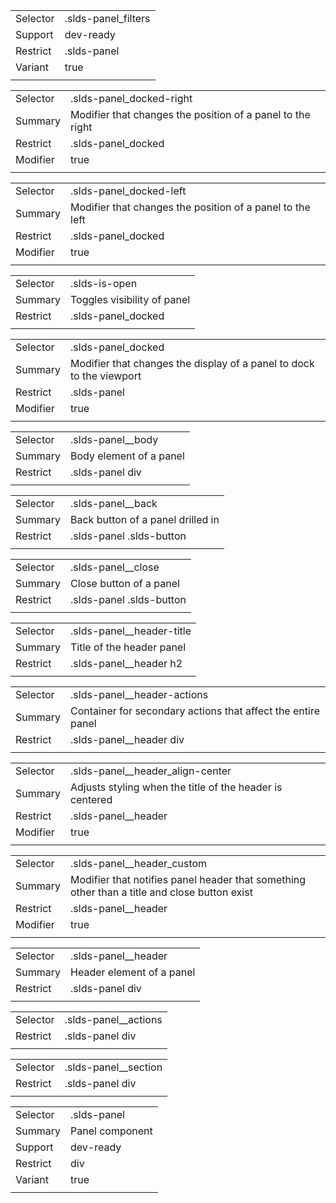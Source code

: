 
|  |  |
|-------|-------|
| Selector | .slds-panel_filters |
| Support | dev-ready |
| Restrict | .slds-panel |
| Variant | true |
|  |  |


|  |  |
|-------|-------|
| Selector | .slds-panel_docked-right |
| Summary | Modifier that changes the position of a panel to the right |
| Restrict | .slds-panel_docked |
| Modifier | true |
|  |  |


|  |  |
|-------|-------|
| Selector | .slds-panel_docked-left |
| Summary | Modifier that changes the position of a panel to the left |
| Restrict | .slds-panel_docked |
| Modifier | true |
|  |  |


|  |  |
|-------|-------|
| Selector | .slds-is-open |
| Summary | Toggles visibility of panel |
| Restrict | .slds-panel_docked |
|  |  |


|  |  |
|-------|-------|
| Selector | .slds-panel_docked |
| Summary | Modifier that changes the display of a panel to dock to the viewport |
| Restrict | .slds-panel |
| Modifier | true |
|  |  |


|  |  |
|-------|-------|
| Selector | .slds-panel__body |
| Summary | Body element of a panel |
| Restrict | .slds-panel div |
|  |  |


|  |  |
|-------|-------|
| Selector | .slds-panel__back |
| Summary | Back button of a panel drilled in |
| Restrict | .slds-panel .slds-button |
|  |  |


|  |  |
|-------|-------|
| Selector | .slds-panel__close |
| Summary | Close button of a panel |
| Restrict | .slds-panel .slds-button |
|  |  |


|  |  |
|-------|-------|
| Selector | .slds-panel__header-title |
| Summary | Title of the header panel |
| Restrict | .slds-panel__header h2 |
|  |  |


|  |  |
|-------|-------|
| Selector | .slds-panel__header-actions |
| Summary | Container for secondary actions that affect the entire panel |
| Restrict | .slds-panel__header div |
|  |  |


|  |  |
|-------|-------|
| Selector | .slds-panel__header_align-center |
| Summary | Adjusts styling when the title of the header is centered |
| Restrict | .slds-panel__header |
| Modifier | true |
|  |  |


|  |  |
|-------|-------|
| Selector | .slds-panel__header_custom |
| Summary | Modifier that notifies panel header that something other than a title and close button exist |
| Restrict | .slds-panel__header |
| Modifier | true |
|  |  |


|  |  |
|-------|-------|
| Selector | .slds-panel__header |
| Summary | Header element of a panel |
| Restrict | .slds-panel div |
|  |  |


|  |  |
|-------|-------|
| Selector | .slds-panel__actions |
| Restrict | .slds-panel div |
|  |  |


|  |  |
|-------|-------|
| Selector | .slds-panel__section |
| Restrict | .slds-panel div |
|  |  |


|  |  |
|-------|-------|
| Selector | .slds-panel |
| Summary | Panel component |
| Support | dev-ready |
| Restrict | div |
| Variant | true |
|  |  |

